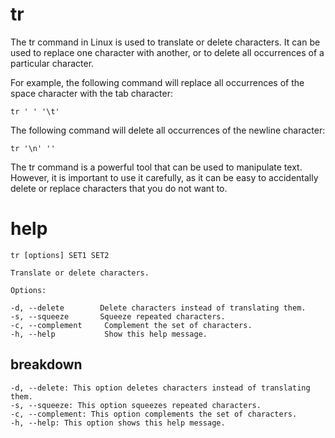 # tr

The tr command in Linux is used to translate or delete characters. It can be used to replace one character with another, or to delete all occurrences of a particular character.

For example, the following command will replace all occurrences of the space character with the tab character:

`tr ' ' '\t'`

The following command will delete all occurrences of the newline character:

`tr '\n' ''`

The tr command is a powerful tool that can be used to manipulate text. However, it is important to use it carefully, as it can be easy to accidentally delete or replace characters that you do not want to.

# help 

```
tr [options] SET1 SET2

Translate or delete characters.

Options:

-d, --delete        Delete characters instead of translating them.
-s, --squeeze       Squeeze repeated characters.
-c, --complement     Complement the set of characters.
-h, --help           Show this help message.
```



## breakdown

```
-d, --delete: This option deletes characters instead of translating them.
-s, --squeeze: This option squeezes repeated characters.
-c, --complement: This option complements the set of characters.
-h, --help: This option shows this help message.
```

